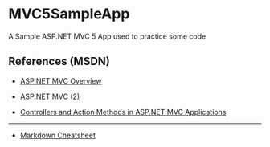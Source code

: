 # MVC5SampleApp
A Sample ASP.NET MVC 5 App used to practice some code

## References (MSDN)

* [ASP.NET MVC Overview](https://msdn.microsoft.com/en-GB/library/dd381412(v=vs.100).aspx)

* [ASP.NET MVC (2)](https://msdn.microsoft.com/en-GB/library/dd394709(v=vs.100).aspx)

* [Controllers and Action Methods in ASP.NET MVC Applications](https://msdn.microsoft.com/en-GB/library/dd410269(v=vs.100).aspx)

---

- [Markdown Cheatsheet](https://github.com/adam-p/markdown-here/wiki/Markdown-Cheatsheet#links) 
